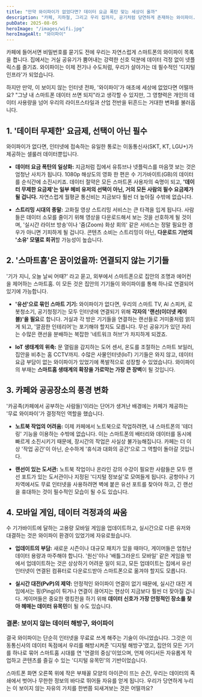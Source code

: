 ```yaml
---
title: "만약 와이파이가 없었다면? 데이터 요금 폭탄 맞는 세상이 올까"
description: "카페, 지하철, 그리고 우리 집까지, 공기처럼 당연하게 존재하는 와이파이. 만약 이 무선 인터넷 기술이 없었다면, 우리의 데이터 소비, 스마트홈, 그리고 '연결'의 개념은 어떻게 달라졌을까요? 모든 것이 '내 데이터'로 통하는 세상을 그려봅니다."
pubDate: 2025-08-05
heroImage: "/images/wifi.jpg"
heroImageAlt: "와이파이"
---
```


카페에 들어서면 비밀번호를 묻기도 전에 우리는 자연스럽게 스마트폰의 와이파이 목록을 켭니다. 집에서는 거실 공유기가 뿜어내는 강력한 신호 덕분에 데이터 걱정 없이 넷플릭스를 즐기죠. 와이파이는 이제 전기나 수도처럼, 우리가 살아가는 데 필수적인 '디지털 인프라'가 되었습니다.

하지만 만약, 이 보이지 않는 인터넷 전파, '와이파이'가 애초에 세상에 없었다면 어떨까요? "그냥 내 스마트폰 데이터 쓰면 되지"라고 생각할 수 있지만, 그 영향력은 개인의 데이터 사용량을 넘어 우리의 라이프스타일과 산업 전반을 뒤흔드는 거대한 변화를 불러옵니다.

## 1. '데이터 무제한' 요금제, 선택이 아닌 필수

와이파이가 없다면, 인터넷에 접속하는 유일한 통로는 이동통신사(SKT, KT, LGU+)가 제공하는 셀룰러 데이터뿐입니다.

-   **데이터 요금 폭탄의 일상화:** 지금처럼 집에서 유튜브나 넷플릭스를 마음껏 보는 것은 엄청난 사치가 됩니다. 1080p 해상도의 영화 한 편은 수 기가바이트(GB)의 데이터를 순식간에 소진시키죠. 데이터 절약은 모든 스마트폰 사용자의 숙명이 되고, **'데이터 무제한 요금제'는 일부 헤비 유저의 선택이 아닌, 거의 모든 사람의 필수 요금제가 될 겁니다.** 자연스럽게 월평균 통신비는 지금보다 훨씬 더 높아질 수밖에 없습니다.

-   **스트리밍 시대의 종말:** 고화질 영상 스트리밍 서비스는 큰 타격을 입게 됩니다. 사람들은 데이터 소모를 줄이기 위해 영상을 다운로드해서 보는 것을 선호하게 될 것이며, '실시간 라이브 방송'이나 '줌(Zoom) 화상 회의' 같은 서비스는 정말 필요한 경우가 아니면 기피하게 될 겁니다. 콘텐츠 소비는 스트리밍이 아닌, **다운로드 기반의 '소유' 모델로 회귀**할 가능성이 높습니다.

## 2. '스마트홈'은 꿈이었을까: 연결되지 않는 기기들

'기가 지니, 오늘 날씨 어때?' 라고 묻고, 외부에서 스마트폰으로 집안의 조명과 에어컨을 제어하는 스마트홈. 이 모든 것은 집안의 기기들이 와이파이를 통해 하나로 연결되어 있기에 가능합니다.

-   **'유선'으로 묶인 스마트 기기:** 와이파이가 없다면, 우리의 스마트 TV, AI 스피커, 로봇청소기, 공기청정기는 모두 인터넷에 연결되기 위해 **각자의 '랜선(이더넷 케이블)'을 필요**로 합니다. 거실과 각 방은 기기들을 연결하는 랜선들로 거미줄처럼 얽히게 되고, '깔끔한 인테리어'는 포기해야 할지도 모릅니다. 무선 공유기가 있던 자리는 수많은 랜선을 분배하는 복잡한 '네트워크 허브'가 차지하게 되겠죠.

-   **IoT 생태계의 위축:** 문 열림을 감지하는 도어 센서, 온도를 조절하는 스마트 보일러, 집안을 비추는 홈 CCTV까지. 수많은 사물인터넷(IoT) 기기들은 와지 않고, 데이터 요금 부담이 없는 와이파이가 있었기에 폭발적으로 성장할 수 있었습니다. 와이파이의 부재는 **스마트홈 생태계의 확장을 가로막는 가장 큰 장벽**이 될 것입니다.

## 3. 카페와 공공장소의 풍경 변화

'카공족(카페에서 공부하는 사람들)'이라는 단어가 생겨난 배경에는 카페가 제공하는 '무료 와이파이'가 결정적인 역할을 했습니다.

-   **노트북 작업의 어려움:** 이제 카페에서 노트북으로 작업하려면, 내 스마트폰의 '테더링' 기능을 이용하는 수밖에 없습니다. 이는 스마트폰의 배터리와 데이터를 동시에 빠르게 소진시키기 때문에, 장시간의 작업은 사실상 불가능해집니다. 카페는 더 이상 '작업 공간'이 아닌, 순수하게 '휴식과 대화의 공간'으로 그 역할이 돌아갈 것입니다.

-   **랜선이 있는 도서관:** 노트북 작업이나 온라인 강의 수강이 필요한 사람들은 모두 랜선 포트가 있는 도서관이나 지정된 '디지털 정보실'로 모여들게 됩니다. 공항이나 기차역에서도 무료 인터넷을 사용하려면 벽에 붙은 유선 포트를 찾아야 하고, 긴 랜선을 휴대하는 것이 필수적인 모습이 될 수도 있습니다.

## 4. 모바일 게임, 데이터 걱정과의 싸움

수 기가바이트에 달하는 고용량 모바일 게임을 업데이트하고, 실시간으로 다른 유저와 대결하는 것은 와이파이 환경이 있었기에 자유로웠습니다.

-   **업데이트의 부담:** 새로운 시즌이나 대규모 패치가 있을 때마다, 게이머들은 엄청난 데이터 용량과 마주해야 합니다. '원신'이나 '배틀그라운드 모바일' 같은 게임을 밖에서 업데이트하는 것은 상상하기 어려운 일이 되고, 모든 업데이트는 집에서 유선 인터넷이 연결된 컴퓨터로 다운로드받아 스마트폰으로 옮겨야 할지도 모릅니다.

-   **실시간 대전(PvP)의 제약:** 안정적인 와이파이 연결이 없기 때문에, 실시간 대전 게임에서는 핑(Ping)이 튀거나 연결이 끊어지는 현상이 지금보다 훨씬 더 잦아질 겁니다. 게이머들은 중요한 랭킹전을 하기 위해 **데이터 신호가 가장 안정적인 장소를 찾아 헤매는 데이터 유목민**이 될 수도 있습니다.

### 결론: 보이지 않는 데이터 해방구, 와이파이

결국 와이파이는 단순히 인터넷을 무료로 쓰게 해주는 기술이 아니었습니다. 그것은 이동통신사의 데이터 독점에서 우리를 해방시켜준 '디지털 해방구'였고, 집안의 모든 기기를 하나로 묶어 스마트홈 시대를 연 '연결의 중심'이었으며, 언제 어디서든 자유롭게 작업하고 콘텐츠를 즐길 수 있는 '디지털 유목민'의 기반이었습니다.

스마트폰 화면 오른쪽 위에 작은 부채꼴 모양의 아이콘이 뜨는 순간, 우리는 데이터의 족쇄에서 벗어나 무한한 정보의 바다로 뛰어들 자유를 얻게 됩니다. 우리가 당연하게 누리는 이 보이지 않는 자유의 가치를 한번쯤 되새겨보는 것은 어떨까요?